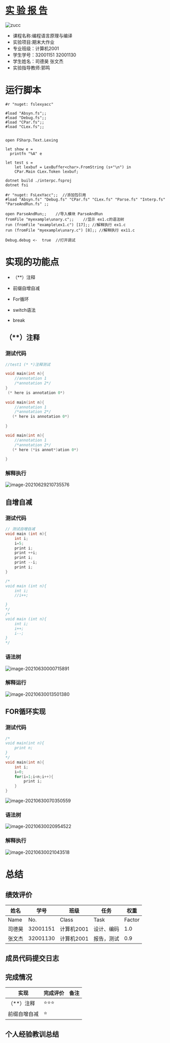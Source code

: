 

# [**实 验 报 告**](http://sigcc.gitee.io/plc2021/#/./lab/proj.final?id=实-验-报-告)

![zucc](http://sigcc.gitee.io/plc2021/lab/zucc.png)

- 课程名称:编程语言原理与编译
- 实验项目:期末大作业
- 专业班级：计算机2001
- 学生学号：32001151 32001130
- 学生姓名：司德昊 张文杰
- 实验指导教师:郭鸣



# 运行脚本

```F#
#r "nuget: fslexyacc"

#load "Absyn.fs";;
#load "Debug.fs";;
#load "CPar.fs";;
#load "CLex.fs";;


open FSharp.Text.Lexing

let show e = 
  printfn "%A" e

let test s =
    let lexbuf = LexBuffer<char>.FromString (s+"\n") in
    CPar.Main CLex.Token lexbuf;

```

```F#
dotnet build ./interpc.fsproj
dotnet fsi

#r "nuget: FsLexYacc";;  //添加包引用
#load "Absyn.fs" "Debug.fs" "CPar.fs" "CLex.fs" "Parse.fs" "Interp.fs" "ParseAndRun.fs" ;; 

open ParseAndRun;;    //导入模块 ParseAndRun
fromFile "myexample\unary.c";;    //显示 ex1.c的语法树
run (fromFile "example\ex1.c") [17];; //解释执行 ex1.c
run (fromFile "myexample\unary.c") [8];; //解释执行 ex11.c

Debug.debug <-  true  //打开调试
```


# 实现的功能点

- （**）注释

- 前缀自增自减

- For循环

- switch语法

- break

   

## （**）注释

### 测试代码

```c
//test1 (* *)注释测试

void main(int n){
    //annotation 1
    /*annotation 2*/
}
 (* here is annotation 0*)
   
void main(int n){
    //annotation 1
    /*annotation 2*/
   (* here is annotation 0*)
   
}

void main(int n){
    //annotation 1
    /*annotation 2*/
   (* here (*is annot*)ation 0*)
   
}
```

### 解释执行

![image-20210629210735576](image-20210629210735576.png)



## 自增自减

### 测试代码

```c
// 测试自增自减
void main (int n){
    int i;
    i=5;
    print i;
    print ++i;
    print i;
    print --i;
    print i;
}

/*
void main (int n){
    int i;
    //i++;

}
*/
/*
void main (int n){
    int i;
    i++;
    i--;
}
*/

```

### 语法树

![image-20210630000715891](image-20210630000715891.png)

### 解释运行

![image-20210630013501380](image-20210630013501380.png)

## FOR循环实现

### 测试代码

```c
/*
void main(int n){
    print n;
}
*/
void main(int n){
    int i;
    i=0;
    for(i=1;i<n;i++){
        print i;
    }
}
```



![image-20210630070350559](image-20210630070350559.png)



### 语法树



![image-20210630020954522](image-20210630020954522.png)

### 解释执行

![image-20210630021043518](image-20210630021043518.png)





# 总结

## 绩效评价

| 姓名   | 学号     | 班级         | 任务       | 权重   |
| ------ | -------- | ------------ | ---------- | ------ |
| Name   | No.      | Class        | Task       | Factor |
| 司德昊 | 32001151 | 计算机2001   | 设计、编码 | 1.0    |
| 张文杰 | 32001130 | 计算机2001 | 报告，测试 | 0.9    |

## 成员代码提交日志



## 完成情况

| 实现                   | 完成评价 | 备注 |
| ---------------------- | -------- | ---- |
| （**）注释             | ⭐⭐⭐      |      |
| 前缀自增自减           | ⭐        |      |


## 个人经验教训总结



